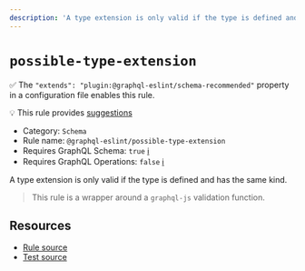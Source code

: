 ```yaml
---
description: 'A type extension is only valid if the type is defined and has the same kind.'
---
```


# `possible-type-extension`

✅ The `"extends": "plugin:@graphql-eslint/schema-recommended"` property in a configuration file
enables this rule.

💡 This rule provides
[suggestions](https://eslint.org/docs/developer-guide/working-with-rules#providing-suggestions)

- Category: `Schema`
- Rule name: `@graphql-eslint/possible-type-extension`
- Requires GraphQL Schema: `true`
  [ℹ️](/docs/getting-started#extended-linting-rules-with-graphql-schema)
- Requires GraphQL Operations: `false`
  [ℹ️](/docs/getting-started#extended-linting-rules-with-siblings-operations)

A type extension is only valid if the type is defined and has the same kind.

> This rule is a wrapper around a `graphql-js` validation function.

## Resources

- [Rule source](https://github.com/graphql/graphql-js/blob/main/src/validation/rules/PossibleTypeExtensionsRule.ts)
- [Test source](https://github.com/graphql/graphql-js/tree/main/src/validation/__tests__/PossibleTypeExtensionsRule-test.ts)
